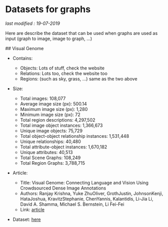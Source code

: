 # Datasets for graphs

_last modified : 19-07-2019_

Here are describe the dataset that can be used when graphs are used as input (graph to image, image to graph, ...)

## Visual Genome

- Contains:
    - Objects: Lots of stuff, check the website
    - Relations: Lots too, check the website too
    - Regions: (such as sky, grass, ...) same as the two above

- Size:
    - Total images: 108,077
    - Average image size (px): 500.14
    - Maximum image size (px): 1,280
    - Minimum image size (px): 72
    - Total region descriptions: 4,297,502
    - Total image object instances: 1,366,673
    - Unique image objects: 75,729
    - Total object-object relationship instances: 1,531,448
    - Unique relationships: 40,480
    - Total attribute-object instances: 1,670,182
    - Unique attributes: 40,513
    - Total Scene Graphs: 108,249
    - Total Region Graphs: 3,788,715

- Article:
    - Title: Visual Genome: Connecting Language and Vision Using Crowdsourced Dense Image Annotations
    - Authors: Ranjay Krishna, Yuke ZhuOliver, GrothJustin, JohnsonKenji, HataJoshua, KravitzStephanie, ChenYannis, Kalantidis, Li-Jia Li, David A. Shamma, Michael S. Bernstein, Li Fei-Fei
    - Link: [article](https://visualgenome.org/static/paper/Visual_Genome.pdf)

- Dataset: [here](https://visualgenome.org/)
